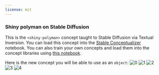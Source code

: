 ```yaml
---
license: mit
---
```

### Shiny polyman on Stable Diffusion
This is the `<shiny-polyman>` concept taught to Stable Diffusion via Textual Inversion. You can load this concept into the [Stable Conceptualizer](https://colab.research.google.com/github/huggingface/notebooks/blob/main/diffusers/stable_conceptualizer_inference.ipynb) notebook. You can also train your own concepts and load them into the concept libraries using [this notebook](https://colab.research.google.com/github/huggingface/notebooks/blob/main/diffusers/sd_textual_inversion_training.ipynb).

Here is the new concept you will be able to use as an `object`:
![<shiny-polyman> 0](https://huggingface.co/sd-concepts-library/shiny-polyman/resolve/main/concept_images/0.jpeg)
![<shiny-polyman> 1](https://huggingface.co/sd-concepts-library/shiny-polyman/resolve/main/concept_images/4.jpeg)
![<shiny-polyman> 2](https://huggingface.co/sd-concepts-library/shiny-polyman/resolve/main/concept_images/1.jpeg)
![<shiny-polyman> 3](https://huggingface.co/sd-concepts-library/shiny-polyman/resolve/main/concept_images/3.jpeg)
![<shiny-polyman> 4](https://huggingface.co/sd-concepts-library/shiny-polyman/resolve/main/concept_images/2.jpeg)

